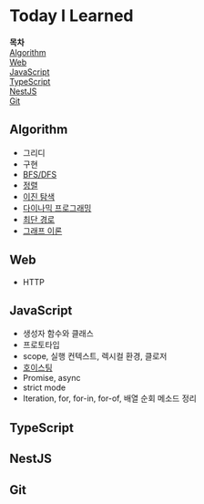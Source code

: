 # Today I Learned

**목차**  
[Algorithm](#algorithm)  
[Web](#web)  
[JavaScript](#javascript)  
[TypeScript](#typescript)  
[NestJS](#nestjs)  
[Git](#git)  

## Algorithm
- 그리디  
- 구현  
- [BFS/DFS](./Algorithm/bfs_dfs.md)  
- [정렬](./Algorithm/sort.md)  
- [이진 탐색](./Algorithm/binary_search.md)  
- [다이나믹 프로그래밍](./Algorithm/dp.md)  
- [최단 경로](./Algorithm/shortest_path.md)  
- [그래프 이론 ](./Algorithm/graph_union_find.md)

## Web
- HTTP

## JavaScript
- 생성자 함수와 클래스
- 프로토타입
- scope, 실행 컨텍스트, 렉시컬 환경, 클로저
- [호이스팅](./JavaScript/hoisting.md)
- Promise, async
- strict mode
- Iteration, for, for-in, for-of, 배열 순회 메소드 정리

## TypeScript

## NestJS

## Git
